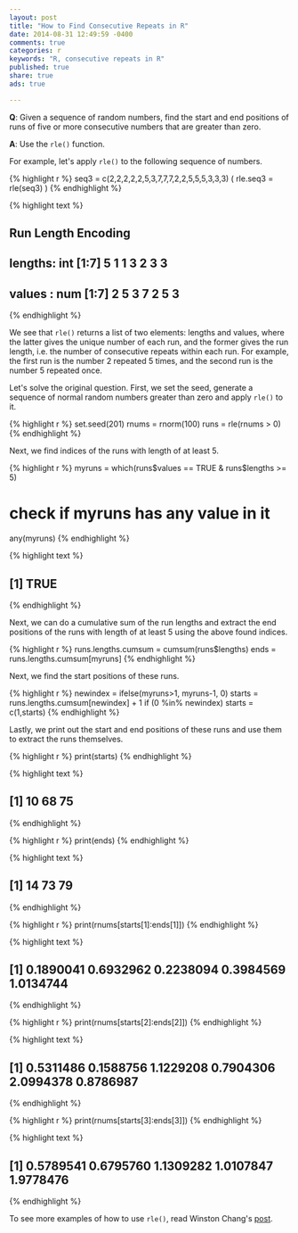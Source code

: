 ```yaml
---
layout: post
title: "How to Find Consecutive Repeats in R"
date: 2014-08-31 12:49:59 -0400
comments: true
categories: r
keywords: "R, consecutive repeats in R"
published: true
share: true
ads: true

---
```


**Q**: Given a sequence of random numbers, find the start and end positions of runs of five or more consecutive numbers that are greater than zero.

**A**: Use the `rle()` function.

For example, let's apply `rle()` to the following sequence of numbers. 

{% highlight r %}
seq3 = c(2,2,2,2,2,5,3,7,7,7,2,2,5,5,5,3,3,3)
( rle.seq3 = rle(seq3) )
{% endhighlight %}



{% highlight text %}
## Run Length Encoding
##   lengths: int [1:7] 5 1 1 3 2 3 3
##   values : num [1:7] 2 5 3 7 2 5 3
{% endhighlight %}

We see that `rle()` returns a list of two elements: lengths and values, where the latter gives the unique number of each run, and the former gives the run length, i.e. the number of consecutive repeats within each run. For example, the first run is the number 2 repeated 5 times, and the second run is the number 5 repeated once. 

Let's solve the original question. First, we set the seed, generate a sequence of normal random numbers greater than zero and apply `rle()` to it. 

{% highlight r %}
set.seed(201)
rnums = rnorm(100)
runs = rle(rnums > 0)
{% endhighlight %}

Next, we find indices of the runs with length of at least 5.

{% highlight r %}
myruns = which(runs$values == TRUE & runs$lengths >= 5)
# check if myruns has any value in it 
any(myruns) 
{% endhighlight %}



{% highlight text %}
## [1] TRUE
{% endhighlight %}

Next, we can do a cumulative sum of the run lengths and extract the end positions of the runs with length of at least 5 using the above found indices. 

{% highlight r %}
runs.lengths.cumsum = cumsum(runs$lengths)
ends = runs.lengths.cumsum[myruns]
{% endhighlight %}

Next, we find the start positions of these runs.

{% highlight r %}
newindex = ifelse(myruns>1, myruns-1, 0)
starts = runs.lengths.cumsum[newindex] + 1
if (0 %in% newindex) starts = c(1,starts)
{% endhighlight %}

Lastly, we print out the start and end positions of these runs and use them to extract the runs themselves.

{% highlight r %}
print(starts)
{% endhighlight %}



{% highlight text %}
## [1] 10 68 75
{% endhighlight %}



{% highlight r %}
print(ends)
{% endhighlight %}



{% highlight text %}
## [1] 14 73 79
{% endhighlight %}



{% highlight r %}
print(rnums[starts[1]:ends[1]])
{% endhighlight %}



{% highlight text %}
## [1] 0.1890041 0.6932962 0.2238094 0.3984569 1.0134744
{% endhighlight %}



{% highlight r %}
print(rnums[starts[2]:ends[2]])
{% endhighlight %}



{% highlight text %}
## [1] 0.5311486 0.1588756 1.1229208 0.7904306 2.0994378 0.8786987
{% endhighlight %}



{% highlight r %}
print(rnums[starts[3]:ends[3]])
{% endhighlight %}



{% highlight text %}
## [1] 0.5789541 0.6795760 1.1309282 1.0107847 1.9778476
{% endhighlight %}

To see more examples of how to use `rle()`, read Winston Chang's [post](http://www.cookbook-r.com/Manipulating_data/Finding_sequences_of_identical_values/).

